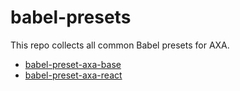 # babel-presets

This repo collects all common Babel presets for AXA.

- [babel-preset-axa-base](./packages/babel-preset-axa-base)
- [babel-preset-axa-react](./packages/babel-preset-axa-react)
